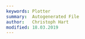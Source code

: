 ```yaml
---
keywords: Plotter
summary:  Autogenerated File
author:   Christoph Hart
modified: 18.03.2019
---
```

